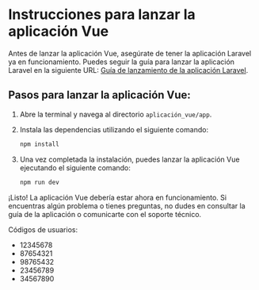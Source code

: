 # Instrucciones para lanzar la aplicación Vue

Antes de lanzar la aplicación Vue, asegúrate de tener la aplicación Laravel ya en funcionamiento. Puedes seguir la guía para lanzar la aplicación Laravel en la siguiente URL: [Guía de lanzamiento de la aplicación Laravel](https://github.com/PixelSimple-geo/reto_3_laravel).

## Pasos para lanzar la aplicación Vue:

1. Abre la terminal y navega al directorio `aplicación_vue/app`.

2. Instala las dependencias utilizando el siguiente comando:
    ```bash
    npm install
    ```

3. Una vez completada la instalación, puedes lanzar la aplicación Vue ejecutando el siguiente comando:
    ```bash
    npm run dev
    ```

¡Listo! La aplicación Vue debería estar ahora en funcionamiento. Si encuentras algún problema o tienes preguntas, no dudes en consultar la guía de la aplicación o comunicarte con el soporte técnico.

Códigos de usuarios:
- 12345678
- 87654321
- 98765432
- 23456789
- 34567890
